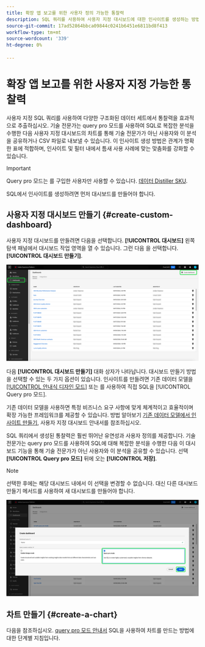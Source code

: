 ```yaml
---
title: 확장 앱 보고를 위한 사용자 정의 가능한 통찰력
description: SQL 쿼리를 사용하여 사용자 지정 대시보드에 대한 인사이트를 생성하는 방법에 대해 알아봅니다.
source-git-commit: 17ad52864bbca09844c0241b6451e6811bd8f413
workflow-type: tm+mt
source-wordcount: '339'
ht-degree: 0%

---
```


# 확장 앱 보고를 위한 사용자 지정 가능한 통찰력

사용자 지정 SQL 쿼리를 사용하여 다양한 구조화된 데이터 세트에서 통찰력을 효과적으로 추출하십시오. 기술 전문가는 query pro 모드를 사용하여 SQL로 복잡한 분석을 수행한 다음 사용자 지정 대시보드의 차트를 통해 기술 전문가가 아닌 사용자와 이 분석을 공유하거나 CSV 파일로 내보낼 수 있습니다. 이 인사이트 생성 방법은 관계가 명확한 표에 적합하며, 인사이트 및 필터 내에서 틈새 사용 사례에 맞는 맞춤화를 강화할 수 있습니다.

>[!IMPORTANT]
>
>Query pro 모드는 를 구입한 사용자만 사용할 수 있습니다. [데이터 Distiller SKU](../../../query-service/data-distiller/overview.md).

SQL에서 인사이트를 생성하려면 먼저 대시보드를 만들어야 합니다.

## 사용자 지정 대시보드 만들기 {#create-custom-dashboard}

사용자 지정 대시보드를 만들려면 다음을 선택합니다. **[!UICONTROL 대시보드]** 왼쪽 탐색 패널에서 대시보드 작업 영역을 열 수 있습니다. 그런 다음 을 선택합니다. **[!UICONTROL 대시보드 만들기]**.

![[대시보드 만들기]가 강조 표시된 대시보드 인벤토리.](../../images/customizable-insights/create-dashboard.png)

다음 **[!UICONTROL 대시보드 만들기]** 대화 상자가 나타납니다. 대시보드 만들기 방법을 선택할 수 있는 두 가지 옵션이 있습니다. 인사이트를 만들려면 기존 데이터 모델을 [[!UICONTROL 안내식 디자인 모드]](../../user-defined-dashboards.md) 또는 를 사용하여 직접 SQL을 [!UICONTROL Query pro 모드].

<!-- Maybe reference Guided design mode in other places on UDD doc. -->

기존 데이터 모델을 사용하면 특정 비즈니스 요구 사항에 맞게 체계적이고 효율적이며 확장 가능한 프레임워크를 제공할 수 있습니다. 방법 알아보기 [기존 데이터 모델에서 인사이트 만들기](../../user-defined-dashboards.md#create-widget), 사용자 지정 대시보드 안내서를 참조하십시오.

SQL 쿼리에서 생성된 통찰력은 훨씬 뛰어난 유연성과 사용자 정의를 제공합니다. 기술 전문가는 query pro 모드를 사용하여 SQL에 대해 복잡한 분석을 수행한 다음 이 대시보드 기능을 통해 기술 전문가가 아닌 사용자와 이 분석을 공유할 수 있습니다. 선택 **[!UICONTROL Query pro 모드]** 뒤에 오는 **[!UICONTROL 저장]**.

>[!NOTE]
>
>선택한 후에는 해당 대시보드 내에서 이 선택을 변경할 수 없습니다. 대신 다른 대시보드 만들기 메서드를 사용하여 새 대시보드를 만들어야 합니다.

![다음 [!UICONTROL 대시보드 만들기] 쿼리 프로 모드 및 저장 이 강조 표시된 대화 상자.](../../images/customizable-insights/query-pro-mode.png)

## 차트 만들기 {#create-a-chart}

다음을 참조하십시오. [query pro 모드 안내서](./query-pro-mode.md) SQL을 사용하여 차트를 만드는 방법에 대한 단계별 지침입니다.
